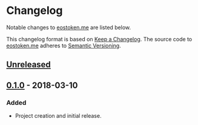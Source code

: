 # Changelog

Notable changes to [eostoken.me](https://eostoken.me) are listed below.

This changelog format is based on [Keep a Changelog](http://keepachangelog.com/en/1.0.0/).
The source code to [eostoken.me](https://eostoken.me) adheres to [Semantic Versioning](http://semver.org/spec/v2.0.0.html).

## [Unreleased]

## [0.1.0][] - 2018-03-10

### Added

- Project creation and initial release.


[Unreleased]: https://github.com/igetgames/eostoken.me/compare/v0.1.0...HEAD
[0.1.0]: https://github.com/igetgames/eostoken.me/tree/v0.1.0